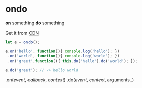 # ondo
**on** something **do** something

Get it from [CDN](https://unpkg.com/ondo@latest)

```js
let e = ondo();

e.on('hello', function(){ console.log('hello'); })
 .on('world', function(){ console.log('world'); })
 .on('greet',function(){ this.do('hello').do('world'); });
 
e.do('greet'); // -> hello world
```
.on(*event*, *callback*, *context*)
.do(*event*, *context*, arguments..)